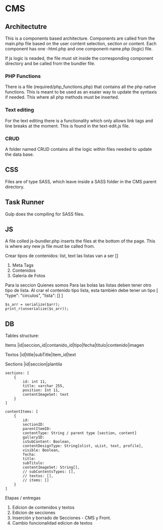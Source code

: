 
# CMS

## Architectutre
This is a components based architecture.
Components are called from the main.php file based on the user content selection, section or content.
Each component has one -html.php and one component-name.php (logic) file.

If js logic is neaded, the file must sit inside the corresponding component directory and be called from the bundler file.

### PHP Functions
There is a file (required/php_functions.php) that contains all the php native functions. This is meant to be used as an esaier way to update the syntaxis if needed.
This where all php methods must be inserted.

### Text editing
For the text editing there is a functionality which only allows link tags and line breaks at the moment. This is found in the text-edit.js file.

### CRUD
A folder named CRUD contains all the logic within files needed to update the data base.

## CSS
Files are of type SASS, which leave inside a SASS folder in the CMS parent directory.

## Task Runner
Gulp does the compiling for SASS files.

## JS
A file colled js-bundler.php inserts the files at the bottom of the page. This is where any new js file must be called from.

Crear tipos de contenidos: list, text
 las listas van a ser []

1. Meta Tags
2. Contenidos
3. Galería de Fotos

Para la seccion Quienes somos
Para las bolas las listas deben tener otro tipo de lista. Al crar el contenido tipo lista,
esta también debe tener
un tipo
    [
        "type": "circulos",
        "lista": []
    ]

    $s_arr = serialize($arr);
    print_r(unserialize($s_arr));

## DB
Tables structure:

Items
|id|seccion_id|contanido_id|tipo|fecha|titulo|contenido|imagen

Textos
|id|title|subTitle|item_id|text

Sections
|id|seccion|plantila

```
sections: [
    {
        id: int 11,
        title: varchar 255,
        position: Int 11,
        contentImageSet: text
    }
]
```
```
contentItems: [
    {
        id:
        sectionID:
        parentItemID:
        contentType: String / parent type [section, content]
        galleryID:
        isSubContent: Boolean,
        contentDesignType: String[olist, uList, text, profile],
        visible: Boolean,
        fecha:
        title:
        subTitulo:
        contentImageSet: String[],
        // subContentsTypes: [],
        // textos: [],
        // items: []
    }
]
```


Etapas / entregas
1. Edicion de contenidos y textos
2. Edicion de secciones
3. Inserción y borrado de Secciones - CMS y Front.
4. Cambio funcionalidad edicion de textos
